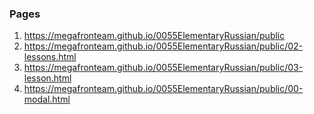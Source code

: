 ### Pages

1. <https://megafronteam.github.io/0055ElementaryRussian/public>
2. <https://megafronteam.github.io/0055ElementaryRussian/public/02-lessons.html>
3. <https://megafronteam.github.io/0055ElementaryRussian/public/03-lesson.html>
4. <https://megafronteam.github.io/0055ElementaryRussian/public/00-modal.html>

